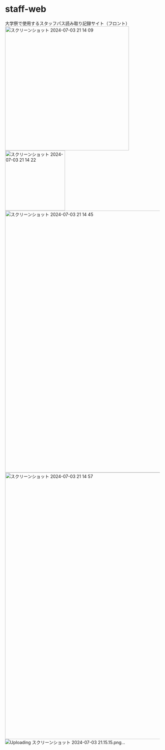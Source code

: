 # staff-web
大学祭で使用するスタッフパス読み取り記録サイト（フロント）
<img width="403" alt="スクリーンショット 2024-07-03 21 14 09" src="https://github.com/nagito-hiroshima/staff-web/assets/68215637/5e620548-9f69-44eb-a091-ae8f787e125f">
<img width="195" alt="スクリーンショット 2024-07-03 21 14 22" src="https://github.com/nagito-hiroshima/staff-web/assets/68215637/d029a44f-9d87-4064-b63c-9acd46874ddc">
<img width="850" alt="スクリーンショット 2024-07-03 21 14 45" src="https://github.com/nagito-hiroshima/staff-web/assets/68215637/1bd2cbfd-c1d9-4fda-a8ec-51a49253cb4b">
<img width="865" alt="スクリーンショット 2024-07-03 21 14 57" src="https://github.com/nagito-hiroshima/staff-web/assets/68215637/6d44c96b-480c-429f-8860-f872c80468ff">
![Uploading スクリーンショット 2024-07-03 21.15.15.png…]()
